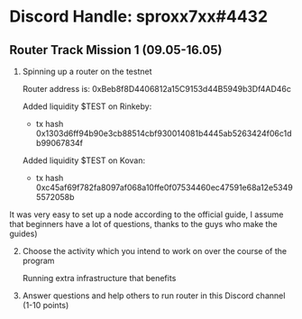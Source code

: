 # Discord Handle: sproxx7xx#4432
## Router Track Mission 1 (09.05-16.05)

1) Spinning up a router on the testnet

     Router address is: 0xBeb8f8D4406812a15C9153d44B5949b3Df4AD46c

     Added liquidity $TEST on Rinkeby:   

     - tx hash 0x1303d6ff94b90e3cb88514cbf930014081b4445ab5263424f06c1db99067834f

     Added liquidity $TEST on Kovan: 

    - tx hash 0xc45af69f782fa8097af068a10ffe0f07534460ec47591e68a12e53495572058b
    

 It was very easy to set up a node according to the official guide, I assume that beginners have a lot of questions, thanks to the guys who make the guides)


2) Choose the activity which you intend to work on over the course of the program

   Running extra infrastructure that benefits 

3) Answer questions and help others to run router in this Discord channel (1-10 points)

    
